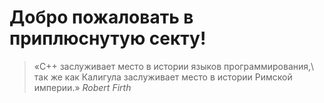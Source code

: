 # Добро пожаловать в приплюснутую секту!

> «C++ заслуживает место в истории языков программирования,\ так же как Калигула заслуживает место в истории Римской империи.»
*Robert Firth*

### 
